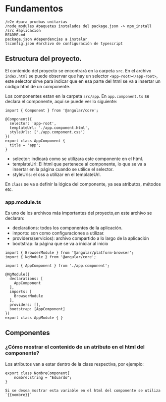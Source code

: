 # Fundamentos
```shell
/e2e #para pruebas unitarias
/node_modules #paquetes instalados del package.json -> npm_install
/src #aplicacion
README.md
package.json #dependencias a instalar
tsconfig.json #archivo de configuración de typescript
```

## Estructura del proyecto.
El contenido del proyecto se encontrará en la carpeta `src`.
En el archivo `index.html` se puede observar que hay un selector `<app-root></app-root>`, este selector sirve para indicar que en esa parte del html se va a insertar un código html de un componente.

Los componentes estan en la carpeta `src/app`.
En `app.component.ts` se declara el componente, aquí se puede ver lo siguiente:
```typescript=
import { Component } from '@angular/core';

@Component({
  selector: 'app-root',
  templateUrl: './app.component.html',
  styleUrls: ['./app.component.css']
})
export class AppComponent {
  title = 'app';
}
```
* selector: indicará como se utilizara este componente en el html.
* templateUrl: El html que pertenece al componente, lo que se va a insertar en la página cuando se utilice el selector.
* styleUrls: el css a utilizar en el templateUrl.

En `class` se va a definir la lógica del componente, ya sea atributos, métodos etc.
### app.module.ts
Es uno de los archivos más importantes del proyecto,en este archivo se declaran:
* declarations: todos los componentes de la aplicación.
* imports: son como configuraciones a utilizar.
* providers(servicios): archivo compartido a lo largo de la aplicación
* bootstrap: la página que se va a iniciar al inicio
```=typescript
import { BrowserModule } from '@angular/platform-browser';
import { NgModule } from '@angular/core';

import { AppComponent } from './app.component';

@NgModule({
  declarations: [
    AppComponent
  ],
  imports: [
    BrowserModule
  ],
  providers: [],
  bootstrap: [AppComponent]
})
export class AppModule { }
```

## Componentes

### ¿Cómo mostrar el contenido de un atributo en el html del componente?
Los atributos van a estar dentro de la class respectiva, por ejemplo:
```=typescript
export class NombreComponent{
    nombre:string = "Eduardo";
}

Si se desea mostrar esta variable en el html del componente se utiliza `{{nombre}}`
```
